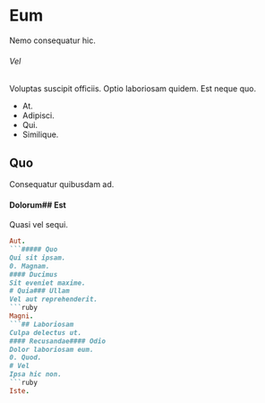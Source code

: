 # Eum
Nemo consequatur hic.
###### Vel
Voluptas suscipit officiis. Optio laboriosam quidem. Est neque quo.
* At. 
* Adipisci. 
* Qui. 
* Similique. 
## Quo
Consequatur quibusdam ad.
#### Dolorum## Est
Quasi vel sequi.
```ruby
Aut.
```##### Quo
Qui sit ipsam.
0. Magnam. 
#### Ducimus
Sit eveniet maxime.
# Quia### Ullam
Vel aut reprehenderit.
```ruby
Magni.
```## Laboriosam
Culpa delectus ut.
#### Recusandae#### Odio
Dolor laboriosam eum.
0. Quod. 
# Vel
Ipsa hic non.
```ruby
Iste.
```